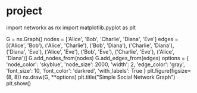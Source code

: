 # project
import networkx as nx
import matplotlib.pyplot as plt

G = nx.Graph()
nodes = ['Alice', 'Bob', 'Charlie', 'Diana', 'Eve']
edges = [('Alice', 'Bob'), ('Alice', 'Charlie'), ('Bob', 'Diana'), ('Charlie', 'Diana'), ('Diana', 'Eve'), ('Alice', 'Eve'), ('Bob', 'Eve'), ('Charlie', 'Eve'), ('Alice', 'Diana')]
G.add_nodes_from(nodes)
G.add_edges_from(edges)
options = {
    'node_color': 'skyblue',
    'node_size': 2000,
    'width': 2,
    'edge_color': 'gray',
    'font_size': 10,
    'font_color': 'darkred',
    'with_labels': True
}
plt.figure(figsize=(8, 8))
nx.draw(G, **options)
plt.title("Simple Social Network Graph")
plt.show()
